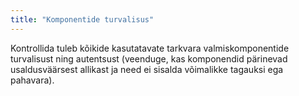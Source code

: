```yaml
---
title: "Komponentide turvalisus"
---
```

Kontrollida tuleb kõikide kasutatavate tarkvara valmiskomponentide turvalisust
ning autentsust (veenduge, kas komponendid pärinevad usaldusväärsest allikast ja
need ei sisalda võimalikke tagauksi ega pahavara).
